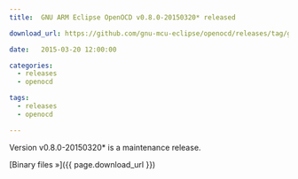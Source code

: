 ```yaml
---
title:  GNU ARM Eclipse OpenOCD v0.8.0-20150320* released

download_url: https://github.com/gnu-mcu-eclipse/openocd/releases/tag/gae-0.8.0-20150320

date:   2015-03-20 12:00:00

categories:
  - releases
  - openocd

tags:
  - releases
  - openocd

---
```


Version v0.8.0-20150320* is a maintenance release.

[Binary files »]({{ page.download_url }})
